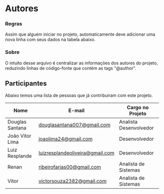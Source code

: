 Autores
=======

### Regras

Assim que alguém iniciar no projeto, automaticamente deve adicionar uma nova linha com seus dados na tabela abaixo.

### Sobre

O intuito desse arquivo é centralizar as informações dos autores do projeto, reduzindo linhas de código-fonte que contém as tags "@author".

## Participantes

Abaixo temos uma lista de pessoas que já contribuiram com este projeto.

Nome                                   |  E-mail                                      |  Cargo no Projeto                |
--------------------------------- | ------------------------------------- | -------------------------------- |
Douglas Santana                  | douglasantana007@gmail.com | Analista Desenvolvedor	   |
João Vitor Lima                   | joaolima24@gmail.com | Desenvolvedor                   |
Luiz Resplande                    | luizresplandeoliveira@gmail.com | Desenvolvedor |
Renan                                  |  ribeirofarias00@gmail.com | Analista de Sistemas              |
Vitor                                     | victorsouza2382@gmail.com | Analista de Sistemas           |
